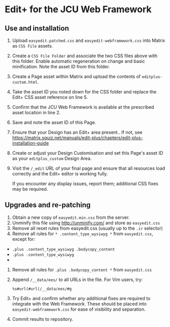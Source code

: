 # Edit+ for the JCU Web Framework

## Use and installation

1. Upload `easyedit.patched.css` and `easyedit-webframework.css` into Matrix
   as `CSS File` assets.

1. Create a `CSS File Folder` and associate the two CSS files above with this
   folder.  Enable automatic regeneration on change and basic minification.
   Note the asset ID from this folder.

1. Create a Page asset within Matrix and upload the contents of
   `editplus-custom.html`.

1. Take the asset ID you noted down for the CSS folder and replace the Edit+
   CSS asset reference on line 5.

1. Confirm that the JCU Web Framework is available at the prescribed asset
   location in line 2.

1. Save and note the asset ID of this Page.

1. Ensure that your Design has an Edit+ area present..  If not, see
   <https://matrix.squiz.net/manuals/edit-plus/chapters/edit-plus-installation-guide>

1. Create or adjust your Design Customisation and set this Page's asset ID as
   your `editplus_custom` Design Area.

1. Visit the `/_edit` URL of your final page and ensure that all resources
   load correctly and the Edit+ editor is working fully.

   If you encounter any display issues, report them; additional CSS fixes may
   be required.

## Upgrades and re-patching

1. Obtain a new copy of `easyedit.min.css` from the server.
1. Unminify this file using <http://unminify.com/> and store as `easyedit.css`
1. Remove all reset rules from easyedit.css (usually up to the `.ir` selector)
1. Remove all rules for `* .content_type_wysiwyg *` from `easyedit.css`,
   except for:

  * `.plus .content_type_wysiwyg .bodycopy_content`
  * `.plus .content_type_wysiwyg`
  *
1. Remove all rules for `.plus .bodycopy_content *` from `easyedit.css`
1. Append `/__data/ees/` to all URLs in the file.  For Vim users, try:

       %s#url(#url(/__data/ees/#g

1. Try Edit+ and confirm whether any additional fixes are required to
   integrate with the Web Framework.  These should be placed into
   `easyedit-webframework.css` for ease of visibility and separation.

1. Commit results to repository.
